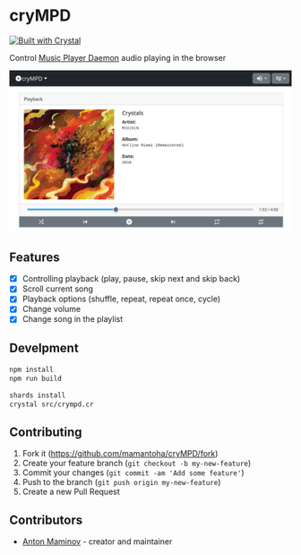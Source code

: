 # cryMPD

[![Built with Crystal](https://img.shields.io/badge/built%20with-crystal-000000.svg?style=?style=plastic&logo=appveyor)](https://crystal-lang.org/)

Control [Music Player Daemon](https://www.musicpd.org/) audio playing in the browser

![Screenshot](https://github.com/mamantoha/cryMPD/raw/master/public/images/screenshot.png)

## Features

* [x] Controlling playback (play, pause, skip next and skip back)
* [x] Scroll current song
* [x] Playback options (shuffle, repeat, repeat once, cycle)
* [x] Change volume
* [x] Change song in the playlist

## Develpment

```console
npm install
npm run build
```

```console
shards install
crystal src/crympd.cr
```

## Contributing

1. Fork it (<https://github.com/mamantoha/cryMPD/fork>)
2. Create your feature branch (`git checkout -b my-new-feature`)
3. Commit your changes (`git commit -am 'Add some feature'`)
4. Push to the branch (`git push origin my-new-feature`)
5. Create a new Pull Request

## Contributors

- [Anton Maminov](https://github.com/mamantoha) - creator and maintainer
